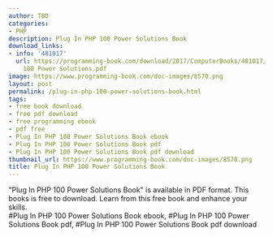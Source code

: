 ```yaml
---
author: TBD
categories:
- PHP
description: Plug In PHP 100 Power Solutions Book
download_links:
- info: '481017'
  url: https://programming-book.com/download/2017/ComputerBooks/481017/Plug In PHP
    100 Power Solutions.pdf
image: https://www.programming-book.com/doc-images/8570.png
layout: post
permalink: /plug-in-php-100-power-solutions-book.html
tags:
- free book download
- free pdf download
- free programming ebook
- pdf free
- Plug In PHP 100 Power Solutions Book ebook
- Plug In PHP 100 Power Solutions Book pdf
- Plug In PHP 100 Power Solutions Book pdf download
thumbnail_url: https://www.programming-book.com/doc-images/8570.png
title: Plug In PHP 100 Power Solutions Book
---
```


 
<div class="item-desc text-justify">
  "Plug In PHP 100 Power Solutions Book" is available in PDF format. This books is free to download. Learn from this free book and enhance your skills.
  <br>
  #Plug In PHP 100 Power Solutions Book ebook, #Plug In PHP 100 Power Solutions Book pdf, #Plug In PHP 100 Power Solutions Book pdf download
</div>